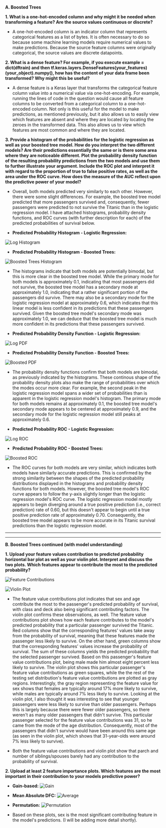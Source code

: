 **A. Boosted Trees**

  **1. What is a one-hot-encoded column and why might it be needed when transforming a feature?  Are the source values continuous or discrete?**
  
*  A one-hot-encoded column is an indicator column that represents categorical features as a list of bytes.  It is often necessary to do so because some machine learning models require numerical values to make predictions.  Because the source feature columns were originally categorical, the source values are discrete datapoints.

  **2. What is a dense feature?  For example, if you execute example = dict(dftrain) and then tf.keras.layers.DenseFeatures(your_features)(your_object).numpy(), how has the content of your data frame been transformed?  Why might this be useful?**
  
*  A dense feature is a Keras layer that transforms the categorical feature column value into a numerical value via one-hot-encoding.  For example, running the lines of code in the question would cause all feature columns to be converted from a categorical column to a one-hot-encoded column.  Not only is this useful for the model to make predictions, as mentioned previously, but it also allows us to easily view which features are absent and where they are located by locating the zeroes in the transformed data.  This also allows us to view which features are most common and where they are located.

  **3. Provide a histogram of the probabilities for the logistic regression as well as your boosted tree model.  How do you interpret the two different models?  Are their predictions essentially the same or is there some area where they are noticeable different.  Plot the probability density function of the resulting probability predictions from the two models and use them to further illustrate your argument.  Include the ROC plot and interpret it with regard to the proportion of true to false positive rates, as well as the area under the ROC curve.  How does the measure of the AUC reflect upon the predictive power of your model?**
  
*  Overall, both models predicted very similarly to each other.  However, there were some slight differences.  For example, the boosted tree model predicted that more passengers survived and, consequently, fewer passengers were predicted to not survive the Titanic than in the logistic regression model.  I have attached histograms, probability density functions, and ROC curves (with further description for each) of the predicted probabilities of survival below.

*  **Predicted Probability Histogram - Logistic Regression:**

  ![Log Histogram](linear_predictions.png)

*  **Predicted Probability Histogram - Boosted Trees:**

  ![Boosted Trees Histogram](boosted_predictions.png)

*  The histograms indicate that both models are potentially bimodal, but this is more clear in the boosted tree model.  While the primary mode for both models is approximately 0.1, indicating that most passengers did not survive, the boosted tree model has a secondary mode at approximately 1.0, indicating that a rather significant portion of the passengers did survive.  There may also be a secondary mode for the logistic regression model at approximately 0.6, which indicates that this linear model is less confident in its predictions that these passengers survived.  Given the boosted tree model's secondary mode was approximately 1.0, we can deduce that the boosted tree model is much more confident in its predictions that these passengers survived.



*  **Predicted Probability Density Function - Logistic Regression:**

  ![Log PDF](linear_pdf.png)

*  **Predicted Probability Density Function - Boosted Trees:**

  ![Boosted PDF](boosted_pdf.png)

*  The probability density functions confirm that both models are bimodal, as previously indicated by the histograms.  These continous shape of the probability density plots also make the range of probabilities over which the modes occur more clear.  For example, the second peak in the logistic regression model spans a wider set of probabilities than is apparent in the logistic regression model's histogram.  The primary mode for both models remains at approximately 0.1, the boosted tree model's secondary mode appears to be centered at approximately 0.9, and the secondary mode for the logistic regression model still peaks at approximately 0.6.



*  **Predicted Probability ROC - Logistic Regression:**

  ![Log ROC](linear_ROC.png)

*  **Predicted Probability ROC - Boosted Trees:**

  ![Boosted ROC](boosted_ROC.png)

*  The ROC curves for both models are very similar, which indicates both models have similarly accurate predictions.  This is confirmed by the strong similarity between the shapes of the predicted probability distributions displayed in the histograms and probability density functions for both models.  However, the boosted tree model's ROC curve appears to follow the y-axis slightly longer than the logistic regression model's ROC curve.  The logistic regression model mostly appears to begin diverging around a true positive prediction (i.e., correct prediction) rate of 0.60, but this doesn't appear to begin until a true positive prediction rate of approximately 0.70.  Consequently, the boosted tree model appears to be more accurate in its Titanic survival predictions than the logistic regression model.



---
---

**B. Boosted Trees continued (with model understanding)**

  **1. Upload your feature values contribution to predicted probability horizontal bar plot as well as your violin plot.  Interpret and discuss the two plots.  Which features appear to contribute the most to the predicted probability?**
  
  ![Feature Contributions](featcontributions.png)
  
  ![Violin Plot](violin.png)
  
*  The feature value contributions plot indicates that sex and age contribute the most to the passenger's predicted probability of survival, with class and deck also being significant contributing factors.  The violin plot confirms these observations, as well.  The feature value contributions plot shows how each feature contributes to the model's predicted probability that a particular passenger survived the Titanic.  Red columns show that the corresponding features' values take away from the probability of survival, meaning that these features made the passenger less likely to survive.  On the other hand, green columns show that the corresponding features' values increase the probability of survival.  The sum of these columns yields the predicted probability that the selected passenger survived.  Based on this passenger's feature value contributions plot, being male made him almost eight percent less likely to survive.  The violin plot shows this particular passenger's feature value contributions as green squares, while the the rest of the testing set distribution's feature value contributions are plotted as gray regions.  Interestingly, the gray region representing the feature value for sex shows that females are typically around 17% more likely to survive, while males are typically around 7% less likely to survive.  Looking at the violin plot, I also thought it was interesting to see that younger passengers were less likely to survive than older passengers.  Perhaps this is largely because there were fewer older passengers, so there weren't as many older passengers that didn't survive.  This particular passenger selected for the feature value contributions was 31, so he came from the mode of the age distribution.  Consequently, most of the passengers that didn't survive would have been around this same age (as seen in the violin plot, which shows that 31-year-olds were around 7% less likely to survive).

*  Both the feature value contributions and violin plot show that parch and number of siblings/spouses barely had any contribution to the probability of survival.

  **2. Upload at least 2 feature importance plots.  Which features are the most important in their contribution to your models predictive power?**
  
* **Gain-based:**
  ![Gain](gain.png)
  
* **Mean Absolute DFC:**
  ![Average](avg.png)

* **Permutation:**
  ![Permutation](permutation.png)
  
*  Based on these plots, sex is the most significant contributing feature in the model's predictions.  (I will be adding more detail shortly).

